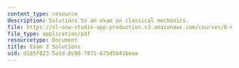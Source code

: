 ```yaml
---
content_type: resource
description: Solutions to an exam on classical mechanics.
file: https://ol-ocw-studio-app-production.s3.amazonaws.com/courses/8-012-physics-i-classical-mechanics-fall-2008/d185f8235a1d0c007871675d5b41beaa_exam3sol.pdf
file_type: application/pdf
resourcetype: Document
title: Exam 3 Solutions
uid: d185f823-5a1d-0c00-7871-675d5b41beaa
---
```

